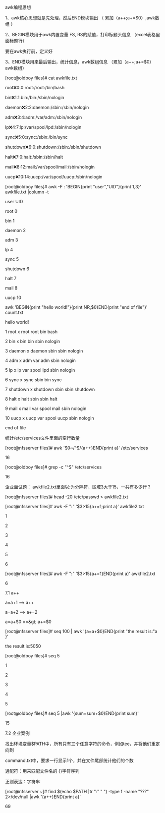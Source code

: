 awk编程思想

1、awk核心思想就是先处理，然后END模块输出 （ 累加（a++;a+=$0）,awk数组 ）

2、BEGIN模块用于awk内置变量 FS, RS的赋值，打印标题头信息 （excel表格里面标题行）

要在awk执行前，定义好

3、END模块用来最后输出，统计信息，awk数组信息 （累加（a++;a+=$0） awk数组）

\[root@oldboy files\]\# cat awkfile.txt

root:x:0:0:root:/root:/bin/bash

bin:x:1:1:bin:/bin:/sbin/nologin

daemon:x:2:2:daemon:/sbin:/sbin/nologin

adm:x:3:4:adm:/var/adm:/sbin/nologin

lp:x:4:7:lp:/var/spool/lpd:/sbin/nologin

sync:x:5:0:sync:/sbin:/bin/sync

shutdown:x:6:0:shutdown:/sbin:/sbin/shutdown

halt:x:7:0:halt:/sbin:/sbin/halt

mail:x:8:12:mail:/var/spool/mail:/sbin/nologin

uucp:x:10:14:uucp:/var/spool/uucp:/sbin/nologin

\[root@oldboy files\]\# awk -F : 'BEGIN{print "user","UID"}{print $1,$3}' awkfile.txt \|column -t

user UID

root 0

bin 1

daemon 2

adm 3

lp 4

sync 5

shutdown 6

halt 7

mail 8

uucp 10

awk 'BEGIN{print "hello world!"}{print NR,$0}END{print "end of file"}' count.txt

hello world!

1 root x root root bin bash

2 bin x bin bin sbin nologin

3 daemon x daemon sbin sbin nologin

4 adm x adm var adm sbin nologin

5 lp x lp var spool lpd sbin nologin

6 sync x sync sbin bin sync

7 shutdown x shutdown sbin sbin shutdown

8 halt x halt sbin sbin halt

9 mail x mail var spool mail sbin nologin

10 uucp x uucp var spool uucp sbin nologin

end of file

统计/etc/services文件里面的空行数量

\[root@nfsserver files\]\# awk '$0~/^$/{a++}END{print a}' /etc/services

16

\[root@oldboy files\]\# grep -c "^$" /etc/services

16

企业面试题： awkfile2.txt里面以:为分隔符，区域3大于15，一共有多少行？

\[root@nfsserver files\]\# head -20 /etc/passwd &gt; awkfile2.txt

\[root@nfsserver files\]\# awk -F ":" '$3&gt;15{a+=1;print a}' awkfile2.txt

1

2

3

4

5

6

\[root@nfsserver files\]\# awk -F ":" '$3&gt;15{a+=1}END{print a}' awkfile2.txt

6

7.1 a++

a=a+1 ==&gt; a++

a=a+2 ==&gt; a+=2

a=a+$0 ==&gt; a+=$0

\[root@nfsserver files\]\# seq 100 \| awk '{a=a+$0}END{print "the result is:"a }'

the result is:5050

\[root@oldboy files\]\# seq 5

1

2

3

4

5

\[root@oldboy files\]\# seq 5 \|awk '{sum=sum+$0}END{print sum}'

15

7.2 企业案例

找出环境变量$PATH中，所有只有三个任意字符的命令，例如tee，并将他们重定向到

command.txt中，要求一行显示1个，并在文件尾部统计他们的个数

通配符：用来匹配文件名的 {}字符序列

正则表达：字符串

\[root@nfsserver ~\]\# find $\(echo $PATH \|tr ":" " "\) -type f -name "???" 2&gt;/dev/null \|awk '{a++}END{print a}'

69

